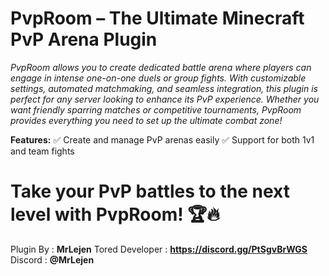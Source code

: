 # PvpRoom – The Ultimate Minecraft PvP Arena Plugin

*PvpRoom allows you to create dedicated battle arena where players can engage in intense one-on-one duels or group fights. With customizable settings, automated matchmaking, and seamless integration, this plugin is perfect for any server looking to enhance its PvP experience. Whether you want friendly sparring matches or competitive tournaments, PvpRoom provides everything you need to set up the ultimate combat zone!*

**Features:**
✅ Create and manage PvP arenas easily
✅ Support for both 1v1 and team fights

# Take your PvP battles to the next level with PvpRoom! 🏆🔥







Plugin By : **MrLejen**
Tored Developer : **https://discord.gg/PtSgvBrWGS**
Discord : **@MrLejen**

